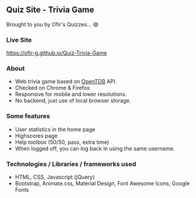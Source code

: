 ## Quiz Site - Trivia Game

Brought to you by Ofir's Quizzes... :smile:

### Live Site
https://ofir-g.github.io/Quiz-Trivia-Game

### About
- Web trivia game based on [OpenTDB](https://opentdb.com "OpenTBD") API.
- Checked on Chrome & Firefox.
- Responsive for mobile and lower resolutions.
- No backend, just use of local browser storage.

### Some features
- User statistics in the home page
- Highscores page
- Help toolbox (50/50, pass, extra time)
- When logged off, you can log back in using the same username.

### Technologies / Libraries / frameworks used
- HTML, CSS, Javascript (jQuery)
- Bootstrap, Animate.css, Material Design, Font Awesome Icons, Google Fonts

